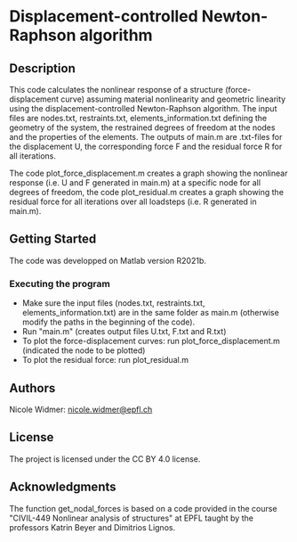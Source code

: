 # Displacement-controlled Newton-Raphson algorithm

## Description
This code calculates the nonlinear response of a structure (force-displacement curve) assuming material nonlinearity and geometric linearity using the displacement-controlled Newton-Raphson algorithm.
The input files are nodes.txt, restraints.txt, elements_information.txt defining the geometry of the system, the restrained degrees of freedom at the nodes and the properties of the elements. The outputs
of main.m are .txt-files for the displacement U, the corresponding force F and the residual force R for all iterations.

The code plot_force_displacement.m creates a graph showing the
nonlinear response (i.e. U and F generated in main.m) at a specific node for all degrees of freedom, the code plot_residual.m creates a graph showing the residual force for all iterations over all loadsteps
(i.e. R generated in main.m).

## Getting Started
The code was developped on Matlab version R2021b.

### Executing the program
* Make sure the input files (nodes.txt, restraints.txt, elements_information.txt) are in the same folder as main.m (otherwise modify the paths in the beginning of the code).
* Run "main.m" (creates output files U.txt, F.txt and R.txt)
* To plot the force-displacement curves: run plot_force_displacement.m (indicated the node to be plotted)
* To plot the residual force: run plot_residual.m

## Authors
Nicole Widmer: <nicole.widmer@epfl.ch>

## License
The project is licensed under the CC BY 4.0 license.

## Acknowledgments
The function get_nodal_forces is based on a code provided in the course "CIVIL-449 Nonlinear analysis of structures" at EPFL taught by the professors Katrin Beyer and Dimitrios Lignos.

 

